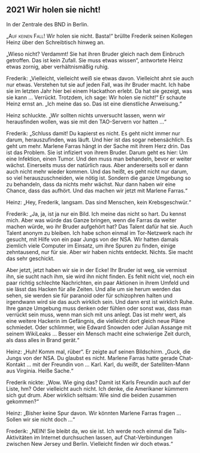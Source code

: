 ## **2021** Wir holen sie nicht!

In der Zentrale des BND in Berlin.

<span style="font-variant:small-caps;">„Auf keinen Fall!</span>
Wir holen sie nicht. Basta!“ brüllte Frederik seinen Kollegen Heinz über den Schreibtisch hinweg an.

„Wieso nicht?
Verdammt!
Sie hat ihren Bruder gleich nach dem Einbruch getroffen.
Das ist kein Zufall.
Sie muss etwas wissen“, antwortete Heinz etwas zornig, aber verhältnismäßig ruhig.

Frederik: „Vielleicht, vielleicht weiß sie etwas davon.
Vielleicht ahnt sie auch nur etwas.
Verstehen tut sie auf jeden Fall, was ihr Bruder macht.
Ich habe sie im letzten Jahr hier bei einem Hackathon erlebt.
Da hat sie gezeigt, was sie kann … Verrückt.
Trotzdem, ich sage: Wir holen sie nicht!“
Er schaute Heinz ernst an.
„Ich meine das so.
Das ist eine dienstliche Anweisung.“

Heinz schluckte.
„Wir sollten nichts unversucht lassen, wenn wir herausfinden wollen, was sie mit den TAO-Servern vor hatten …“

Frederik: „Schluss damit!
Du kapierst es nicht.
Es geht nicht immer nur darum, herauszufinden, was läuft.
Und hier ist das sogar nebensächlich.
Es geht um mehr.
Marlene Farras hängt in der Sache mit ihrem Herz drin.
Das ist das Problem.
Sie ist infiziert von ihrem Bruder.
Darum geht es hier: Um eine Infektion, einen Tumor.
Und den muss man behandeln, bevor er weiter wächst.
Einerseits muss der natürlich raus.
Aber andererseits soll er dann auch nicht mehr wieder kommen.
Und das heißt, es geht nicht nur darum, so viel herauszuschneiden, wie nötig ist.
Sondern die ganze Umgebung so zu behandeln, dass da nichts mehr wächst.
Nur dann haben wir eine Chance, dass das aufhört.
Und das machen wir jetzt mit Marlene Farras.“

Heinz: „Hey, Frederik, langsam.
Das sind Menschen, kein Krebsgeschwür.“

Frederik: „Ja, ja, ist ja nur ein Bild.
Ich meine das nicht so hart.
Du kennst mich.
Aber was würde das Ganze bringen, wenn die Farras da weiter machen würde, wo ihr Bruder aufgehört hat?
Das Talent dafür hat sie.
Auch Talent anonym zu bleiben.
Ich habe schon einmal im Tor-Netzwerk nach ihr gesucht, mit Hilfe von ein paar Jungs von der NSA.
Wir hatten damals ziemlich viele Computer im Einsatz, um ihre Spuren zu finden, einige zehntausend, nur für sie.
Aber wir haben nichts entdeckt.
Nichts.
Sie macht das sehr geschickt.

Aber jetzt, jetzt haben wir sie in der Ecke!
Ihr Bruder ist weg, sie vermisst ihn, sie sucht nach ihm, sie wird ihn nicht finden.
Es fehlt nicht viel, noch ein paar richtig schlechte Nachrichten, ein paar Aktionen in ihrem Umfeld und sie lässt das Hacken für alle Zeiten.
Und alle um sie herum werden das sehen, sie werden sie für paranoid oder für schizophren halten und irgendwann wird sie das auch wirklich sein.
Und dann erst ist wirklich Ruhe.
Ihre ganze Umgebung muss denken oder fühlen oder sonst was, dass man verrückt sein muss, wenn man sich mit uns anlegt.
Das ist mehr wert, als eine weitere Hackerin im Gefängnis, die vielleicht dort gleich neue Pläne schmiedet.
Oder schlimmer, wie Edward Snowden oder Julian Assange mit seinem WikiLeaks …
Besser ein Mensch macht eine schwierige Zeit durch, als dass alles in Brand gerät.“

Heinz: „Huh! Komm mal, rüber“.
Er zeigte auf seinen Bildschirm.
„Guck, die Jungs von der NSA.
Du glaubst es nicht.
Marlene Farras hatte gerade Chat-Kontakt … mit der Freundin von … Karl.
Karl, du weißt, der Satelliten-Mann aus Virginia.
Heiße Sache.“

Frederik nickte: „Wow.
Wie ging das?
Damit ist Karls Freundin auch auf der Liste, hm?
Oder vielleicht auch nicht.
Ich denke, die Amerikaner kümmern sich gut drum.
Aber wirklich seltsam: Wie sind die beiden zusammen gekommen?“

Heinz: „Bisher keine Spur davon.
Wir könnten Marlene Farras fragen … Sollen wir sie nicht doch …“

Frederik: „NEIN! Sie bleibt da, wo sie ist.
Ich werde noch einmal die Tails-Aktivitäten im Internet durchsuchen lassen, auf Chat-Verbindungen zwischen New Jersey und Berlin.
Vielleicht finden wir doch etwas.“
